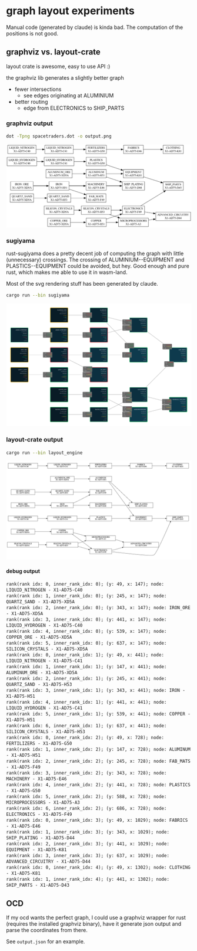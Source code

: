# graph layout experiments

Manual code (generated by claude) is kinda bad. The computation of the positions is not good.

##  graphviz vs. layout-crate

layout crate is awesome, easy to use API :)

the graphviz lib generates a slightly better graph
- fewer intersections
  - see edges originating at ALUMINIUM
- better routing
  - edge from ELECTRONICS to SHIP_PARTS

### graphviz output

```sh
dot -Tpng spacetraders.dot -o output.png
```

![output.png](output.png)

### sugiyama 

rust-sugiyama does a pretty decent job of computing the graph with little (unnecessary) crossings.
The crossing of ALUMINIUM--EQUIPMENT and PLASTICS--EQUIPMENT could be avoided, but hey. 
Good enough and pure rust, which makes me able to use it in wasm-land. 

Most of the svg rendering stuff has been generated by claude.

```sh
cargo run --bin sugiyama
```
![sugiyama.svg](sugiyama.svg)

### layout-crate output

```sh
cargo run --bin layout_engine
```

![img.png](screenshot_of_generated_svg.png)

#### debug output


```text
rank(rank idx: 0, inner_rank_idx: 0); (y: 49, x: 147); node: LIQUID_NITROGEN - X1-AD75-C40
rank(rank idx: 1, inner_rank_idx: 0); (y: 245, x: 147); node: QUARTZ_SAND - X1-AD75-XD5A
rank(rank idx: 2, inner_rank_idx: 0); (y: 343, x: 147); node: IRON_ORE - X1-AD75-XD5A
rank(rank idx: 3, inner_rank_idx: 0); (y: 441, x: 147); node: LIQUID_HYDROGEN - X1-AD75-C40
rank(rank idx: 4, inner_rank_idx: 0); (y: 539, x: 147); node: COPPER_ORE - X1-AD75-XD5A
rank(rank idx: 5, inner_rank_idx: 0); (y: 637, x: 147); node: SILICON_CRYSTALS - X1-AD75-XD5A
rank(rank idx: 0, inner_rank_idx: 1); (y: 49, x: 441); node: LIQUID_NITROGEN - X1-AD75-C41
rank(rank idx: 1, inner_rank_idx: 1); (y: 147, x: 441); node: ALUMINUM_ORE - X1-AD75-XD5A
rank(rank idx: 2, inner_rank_idx: 1); (y: 245, x: 441); node: QUARTZ_SAND - X1-AD75-H53
rank(rank idx: 3, inner_rank_idx: 1); (y: 343, x: 441); node: IRON - X1-AD75-H51
rank(rank idx: 4, inner_rank_idx: 1); (y: 441, x: 441); node: LIQUID_HYDROGEN - X1-AD75-C41
rank(rank idx: 5, inner_rank_idx: 1); (y: 539, x: 441); node: COPPER - X1-AD75-H51
rank(rank idx: 6, inner_rank_idx: 1); (y: 637, x: 441); node: SILICON_CRYSTALS - X1-AD75-H53
rank(rank idx: 0, inner_rank_idx: 2); (y: 49, x: 728); node: FERTILIZERS - X1-AD75-G50
rank(rank idx: 1, inner_rank_idx: 2); (y: 147, x: 728); node: ALUMINUM - X1-AD75-H51
rank(rank idx: 2, inner_rank_idx: 2); (y: 245, x: 728); node: FAB_MATS - X1-AD75-F49
rank(rank idx: 3, inner_rank_idx: 2); (y: 343, x: 728); node: MACHINERY - X1-AD75-E46
rank(rank idx: 4, inner_rank_idx: 2); (y: 441, x: 728); node: PLASTICS - X1-AD75-G50
rank(rank idx: 5, inner_rank_idx: 2); (y: 588, x: 728); node: MICROPROCESSORS - X1-AD75-A3
rank(rank idx: 6, inner_rank_idx: 2); (y: 686, x: 728); node: ELECTRONICS - X1-AD75-F49
rank(rank idx: 0, inner_rank_idx: 3); (y: 49, x: 1029); node: FABRICS - X1-AD75-E46
rank(rank idx: 1, inner_rank_idx: 3); (y: 343, x: 1029); node: SHIP_PLATING - X1-AD75-D44
rank(rank idx: 2, inner_rank_idx: 3); (y: 441, x: 1029); node: EQUIPMENT - X1-AD75-K81
rank(rank idx: 3, inner_rank_idx: 3); (y: 637, x: 1029); node: ADVANCED_CIRCUITRY - X1-AD75-D44
rank(rank idx: 0, inner_rank_idx: 4); (y: 49, x: 1302); node: CLOTHING - X1-AD75-K81
rank(rank idx: 1, inner_rank_idx: 4); (y: 441, x: 1302); node: SHIP_PARTS - X1-AD75-D43

```

## OCD

If my ocd wants the perfect graph, I could use a graphviz wrapper for rust (requires the installed graphviz binary), have it generate json output and parse the coordinates from there.

See `output.json` for an example. 
